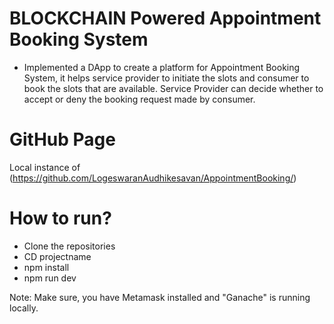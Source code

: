 # BLOCKCHAIN Powered Appointment Booking System
* Implemented a DApp to create a platform for Appointment Booking System, it helps service provider to initiate the slots and consumer to book the slots that are available. Service Provider can decide whether to accept or deny the booking request made by consumer.

# GitHub Page
 Local instance of (https://github.com/LogeswaranAudhikesavan/AppointmentBooking/)

# How to run?
- Clone the repositories
- CD projectname
- npm install
- npm run dev

Note: Make sure, you have Metamask installed and "Ganache" is running locally.



